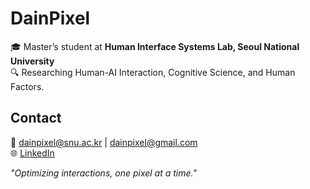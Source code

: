 # DainPixel  

🎓 Master’s student at **Human Interface Systems Lab, Seoul National University**   
🔍 Researching Human-AI Interaction, Cognitive Science, and Human Factors.

## Contact  
📧 dainpixel@snu.ac.kr | dainpixel@gmail.com  
🌐 [LinkedIn](https://linkedin.com/in/dainpixel)  

*"Optimizing interactions, one pixel at a time."*
